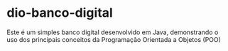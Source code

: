 # dio-banco-digital
Este é um simples banco digital desenvolvido em Java, demonstrando o uso dos principais conceitos da Programação Orientada a Objetos (POO)

